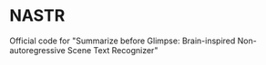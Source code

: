 # NASTR
Official code for "Summarize before Glimpse: Brain-inspired Non-autoregressive Scene Text Recognizer"
